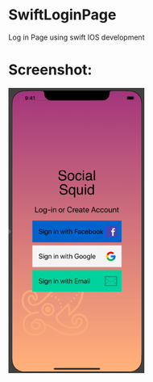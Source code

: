 # SwiftLoginPage
Log in Page using swift IOS development

# Screenshot:

![](screenshot/screenshot.png)
